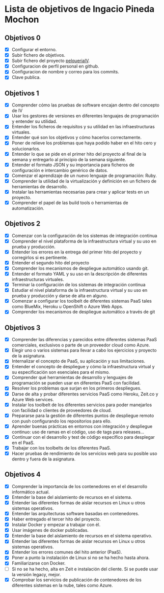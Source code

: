 Lista de objetivos de Ingacio Pineda Mochon
============================

## Objetivos 0

- [x] Configurar el entorno.
- [x] Subir fichero de objetivos.
- [x] Subir fichero del proyecto [pelqueriaIV](https://github.com/nachop97m/PeluqueriaIV).
- [x] Configuracion de perfil personal en github.
- [x] Configuracion de nombre y correo para los commits.
- [x] Clave publica.

## Objetivos 1

- [x] Comprender cómo las pruebas de software encajan dentro del concepto de IV
- [x] Usar los gestores de versiones en diferentes lenguajes de programación y entender su utilidad.
- [x] Entender los ficheros de requisitos y su utilidad en las infraestructuras virtuales.
- [x] Entender qué son los objetivos y cómo hacerlos correctamente.
- [x] Poner de relieve los problemas que haya podido haber en el hito cero y solucionarlos.
- [x] Entender lo que se pide en el primer hito del proyecto al final de la semana y entregarlo al principio de la semana siguiente.
- [x] Entender el formato JSON y su importancia para ficheros de configuración e intercambio genérico de datos.
- [x] Comenzar el aprendizaje de un nuevo lenguaje de programación: Ruby.
- [x] Comprender la utilidad de la virtualización y definición en un fichero de herramientas de desarrollo.
- [x] Instalar las herramientas necesarias para crear y aplicar tests en un proyecto.
- [x] Comprender el papel de las build tools o herramientas de automatización.

## Objetivos 2

- [x] Comenzar con la configuración de los sistemas de integración continua
- [x] Comprender el nivel plataforma de la infraestructura virtual y su uso en prueba y producción.
- [x] Entender los errores en la entrega del primer hito del proyecto y corregirlos si es pertinente.
- [x] Entender el segundo hito del proyecto
- [x] Comprender los mecanismos de despliegue automático usando git.
- [x] Entender el formato YAML y su uso en la descripción de diferentes infraestructuras virtuales.
- [x] Terminar la configuración de los sistemas de integración continua
- [x] Estudiar el nivel plataforma de la infraestructura virtual y su uso en prueba y producción y darse de alta en alguno.
- [x] Comenzar a configurar los toolbelt de diferentes sistemas PaaS tales como BlueMix, Heroku u OpenShift o Azure Web Apps.
- [x] Comprender los mecanismos de despliegue automático a través de git

## Objetivos 3

- [x] Comprender las diferencias y parecidos entre diferentes sistemas PaaS comerciales, exclusivos o parte de un proveedor cloud como Azure.
- [x] Elegir uno o varios sistemas para llevar a cabo los ejercicios y proyecto de la asignatura.
- [x] Internalizar el concepto de PaaS, su aplicación y sus limitaciones.
- [x] Entender el concepto de despliegue y cómo la infraestructura virtual y su especificación son esenciales para el mismo.
- [x] Comprender qué herramientas de desarrollo y lenguajes de programación se pueden usar en diferentes PaaS con facilidad.
- [x] Resolver los problemas que surjan en los primeros despliegues.
- [x] Darse de alta y probar diferentes servicios PaaS como Heroku, Zeit.co y Azure Web services.
- [x] Instalar los toolbelt de los diferentes servicios para poder manejarlos con facilidad o clientes de proveedores de cloud.
- [x] Prepararse para la gestión de diferentes puntos de despliegue remoto con push configurando los repositorios para ello.
- [x] Aprender buenas prácticas en entornos con integración y despliegue continuo: uso de ramas en el código, uso de tags para releases...
- [x] Continuar con el desarrollo y test de código específico para desplegar en el PaaS.
- [x] Trabajar con los toolbelts de los diferentes PaaS.
- [x] Hacer pruebas de rendimiento de los servicios web para su posible uso dentro y fuera de la asignatura.

## Objetivos 4

- [x] Comprender la importancia de los contenedores en el el desarrollo informático actual.
- [x] Entender la base del aislamiento de recursos en el sistema.
- [x] Entender las diferentes formas de aislar recursos en Linux u otros sistemas operativos.
- [x] Entender las arquitecturas software basadas en contenedores.
- [x] Haber entregado el tercer hito del proyecto.
- [x] Instalar Docker y empezar a trabajar con él.
- [x] Usar imágenes de docker publicadas.
- [x] Entender la base del aislamiento de recursos en el sistema operativo.
- [x] Entender las diferentes formas de aislar recursos en Linux u otros sistemas operativos.
- [x] Entender los errores comunes del hito anterior (PaaS).
- [x] Poner a punto la instalación de Linux si no se ha hecho hasta ahora.
- [x] Familiarizarse con Docker.
- [ ] Si no se ha hecho, alta en Zeit e instalación del cliente. Si se puede usar la versión legacy, mejor.
- [x] Comprobar los servicios de publicación de contenedores de los diferentes sistemas en la nube, tales como Azure.